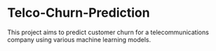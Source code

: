 # Telco-Churn-Prediction
This project aims to predict customer churn for a telecommunications company using various machine learning models.
